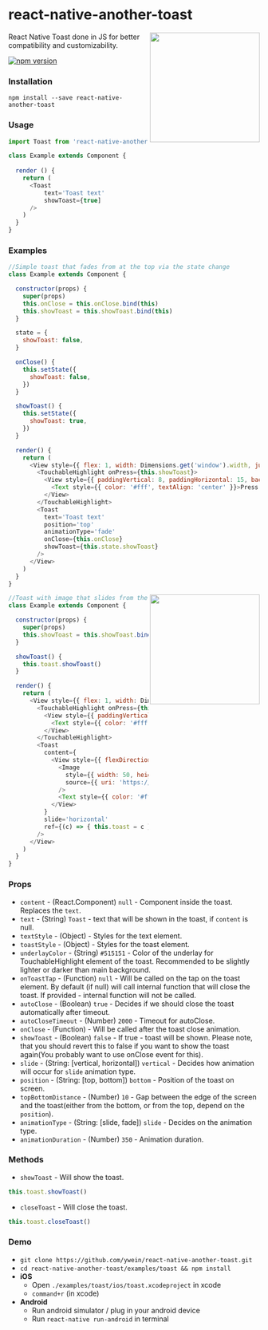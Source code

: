 # react-native-another-toast
<img width="220px" align="right" src="https://raw.githubusercontent.com/ywein/react-native-another-toast/master/examples/toast.gif" />
React Native Toast done in JS for better compatibility and customizability.

[![npm version](https://badge.fury.io/js/react-native-another-toast.svg)](https://badge.fury.io/js/react-native-another-toast)

### Installation
`npm install --save react-native-another-toast`

### Usage
```javascript
import Toast from 'react-native-another-toast'

class Example extends Component {
  
  render () {
    return (
      <Toast
          text='Toast text'
          showToast={true]
      />
    )
  }
}
```


### Examples
```js
//Simple toast that fades from at the top via the state change
class Example extends Component {

  constructor(props) {
    super(props)
    this.onClose = this.onClose.bind(this)
    this.showToast = this.showToast.bind(this)
  }

  state = {
    showToast: false,
  }

  onClose() {
    this.setState({
      showToast: false,
    })
  }

  showToast() {
    this.setState({
      showToast: true,
    })
  }

  render() {
    return (
      <View style={{ flex: 1, width: Dimensions.get('window').width, justifyContent: 'center' }}>
        <TouchableHighlight onPress={this.showToast}>
          <View style={{ paddingVertical: 8, paddingHorizontal: 15, backgroundColor: '#3b3b3b' }}>
            <Text style={{ color: '#fff', textAlign: 'center' }}>Press Me</Text>
          </View>
        </TouchableHighlight>
        <Toast
          text='Toast text'
          position='top'
          animationType='fade'
          onClose={this.onClose}
          showToast={this.state.showToast}
        />
      </View>
    )
  }
}
```


<img width="220px" align="right" src="https://raw.githubusercontent.com/ywein/react-native-another-toast/master/examples/toast_complex.gif" />


```js
//Toast with image that slides from the side via refs
class Example extends Component {

  constructor(props) {
    super(props)
    this.showToast = this.showToast.bind(this)
  }

  showToast() {
    this.toast.showToast()
  }

  render() {
    return (
      <View style={{ flex: 1, width: Dimensions.get('window').width, justifyContent: 'center' }}>
        <TouchableHighlight onPress={this.showToast}>
          <View style={{ paddingVertical: 8, paddingHorizontal: 15, backgroundColor: '#3b3b3b' }}>
            <Text style={{ color: '#fff', textAlign: 'center' }}>Press Me</Text>
          </View>
        </TouchableHighlight>
        <Toast
          content={
            <View style={{ flexDirection: 'row', alignItems: 'center' }}>
              <Image
                style={{ width: 50, height: 50 }}
                source={{ uri: 'https://facebook.github.io/react/img/logo_og.png' }}
              />
              <Text style={{ color: '#fff', paddingHorizontal: 10 }}>Complex toast</Text>
            </View>
          }
          slide='horizontal'
          ref={(c) => { this.toast = c }}
        />
      </View>
    )
  }
}
```

### Props

- `content` - (React.Component) `null` - Component inside the toast. Replaces the `text`.
- `text` - (String) `Toast` - text that will be shown in the toast, if `content` is null.
- `textStyle` - (Object) - Styles for the text element. 
- `toastStyle` - (Object) - Styles for the toast element.
- `underlayColor` - (String) `#515151` - Color of the underlay for TouchableHighlight element of the toast. Recommended to be slightly lighter or darker than main background.
- `onToastTap` - (Function) `null` - Will be called on the tap on the toast element. By default (if null) will call internal function that will close the toast. If provided - internal function will not be called.
- `autoClose` - (Boolean) `true` - Decides if we should close the toast automatically after timeout.
- `autoCloseTimeout` - (Number) `2000` - Timeout for autoClose.
- `onClose` - (Function) - Will be called after the toast close animation.
- `showToast` - (Boolean) `false` - If true - toast will be shown. Please note, that you should revert this to false if you want to show the toast again(You probably want to use onClose event for this).
- `slide` - (String: [vertical, horizontal]) `vertical` - Decides how animation will occur for `slide` animation type.
- `position` - (String: [top, bottom]) `bottom` - Position of the toast on screen.
- `topBottomDistance` - (Number) `10` - Gap between the edge of the screen and the toast(either from the bottom, or from the top, depend on the `position`).
- `animationType` - (String: [slide, fade]) `slide` - Decides on the animation type.
- `animationDuration` - (Number) `350` - Animation duration.

### Methods

- `showToast` - Will show the toast. 
```js
this.toast.showToast()
```
- `closeToast` - Will close the toast. 
```js
this.toast.closeToast()
```

### Demo
* `git clone https://github.com/ywein/react-native-another-toast.git`
* `cd react-native-another-toast/examples/toast && npm install`
* **iOS**
	* Open `./examples/toast/ios/toast.xcodeproject` in xcode
	* `command+r` (in xcode)
* **Android**
	* Run android simulator / plug in your android device
	* Run `react-native run-android` in terminal
